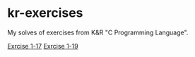 # kr-exercises
My solves of exercises from K&amp;R "C Programming Language".

[Exrcise 1-17](/src/longer-than-80.c)
[Exrcise 1-19](/src/reverse.c)
